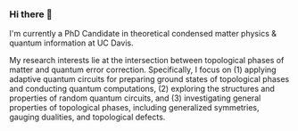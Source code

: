 ### Hi there 👋

I'm currently a PhD Candidate in theoretical condensed matter physics & quantum information at UC Davis. 

My research interests lie at the intersection between topological phases of matter and quantum error
correction. Specifically, I focus on 
(1) applying adaptive quantum circuits for preparing ground states of topological phases and conducting quantum computations, 
(2) exploring the structures and properties of random quantum circuits, and 
(3) investigating general properties of topological phases, including generalized symmetries, gauging dualities, and topological defects.
